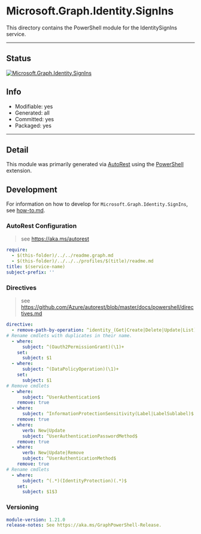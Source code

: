 <!-- region Generated -->
# Microsoft.Graph.Identity.SignIns
This directory contains the PowerShell module for the IdentitySignIns service.

---
## Status
[![Microsoft.Graph.Identity.SignIns](https://img.shields.io/powershellgallery/v/Microsoft.Graph.Identity.SignIns.svg?style=flat-square&label=Microsoft.Graph.Identity.SignIns "Microsoft.Graph.Identity.SignIns")](https://www.powershellgallery.com/packages/Microsoft.Graph.Identity.SignIns/)

## Info
- Modifiable: yes
- Generated: all
- Committed: yes
- Packaged: yes

---
## Detail
This module was primarily generated via [AutoRest](https://github.com/Azure/autorest) using the [PowerShell](https://github.com/Azure/autorest.powershell) extension.

## Development
For information on how to develop for `Microsoft.Graph.Identity.SignIns`, see [how-to.md](how-to.md).
<!-- endregion -->

### AutoRest Configuration

> see https://aka.ms/autorest

``` yaml
require:
  - $(this-folder)/../../readme.graph.md
  - $(this-folder)/../../../profiles/$(title)/readme.md
title: $(service-name)
subject-prefix: ''
```

### Directives

> see https://github.com/Azure/autorest/blob/master/docs/powershell/directives.md

``` yaml
directive:
  - remove-path-by-operation: ^identity_(Get|Create|Delete|Update|List)ConditionalAccess$|^policies\.policyRoot_.*PolicyRoot|^policies_(Get|Create|Delete|Update|List)ConditionalAccessPolicies$|^invitations\.invitation_(List|Get|Update|Delete)Invitation$|^invitations_(.*)InvitedUser$|^identityProtection\.identityProtectionRoot_(.*)$|^identity\.identityContainer_(.*)$|^identityProviders(\.identityProvider.*|_.*)$
# Rename cmdlets with duplicates in their name.
  - where:
      subject: ^(Oauth2PermissionGrant)(\1)+
    set:
      subject: $1
  - where:
      subject: ^(DataPolicyOperation)(\1)+
    set:
      subject: $1
# Remove cmdlets
  - where:
      subject: ^UserAuthentication$
    remove: true
  - where:
      subject: ^InformationProtectionSensitivity(Label|LabelSublabel)$
    remove: true
  - where:
      verb: New|Update
      subject: ^UserAuthenticationPasswordMethod$
    remove: true
  - where:
      verb: New|Update|Remove
      subject: ^UserAuthenticationMethod$
    remove: true
# Rename cmdlets
  - where:
      subject: ^(.*)(IdentityProtection)(.*)$
    set:
      subject: $1$3
```
### Versioning

``` yaml
module-version: 1.21.0
release-notes: See https://aka.ms/GraphPowerShell-Release.
```
